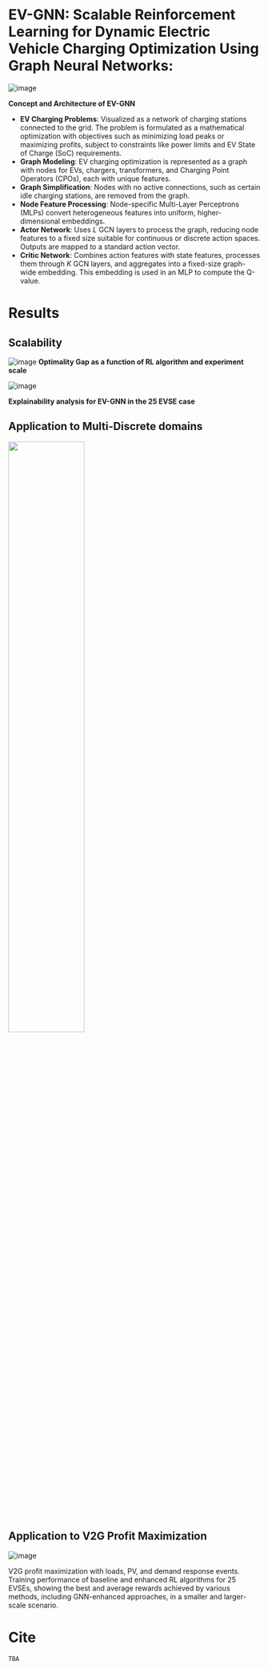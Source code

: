 # EV-GNN: Scalable Reinforcement Learning for Dynamic Electric Vehicle Charging Optimization Using Graph Neural Networks: 

![image](https://github.com/user-attachments/assets/01fee857-e2f3-4f5c-a5c0-690444242def)

**Concept and Architecture of EV-GNN**
  - **EV Charging Problems**: Visualized as a network of charging stations connected to the grid. The problem is formulated as a mathematical optimization with objectives such as minimizing load peaks or maximizing profits, subject to constraints like power limits and EV State of Charge (SoC) requirements.
  - **Graph Modeling**: EV charging optimization is represented as a graph with nodes for EVs, chargers, transformers, and Charging Point Operators (CPOs), each with unique features.
  - **Graph Simplification**: Nodes with no active connections, such as certain idle charging stations, are removed from the graph.
  - **Node Feature Processing**: Node-specific Multi-Layer Perceptrons (MLPs) convert heterogeneous features into uniform, higher-dimensional embeddings.
  - **Actor Network**: Uses $L$ GCN layers to process the graph, reducing node features to a fixed size suitable for continuous or discrete action spaces. Outputs are mapped to a standard action vector.
  - **Critic Network**: Combines action features with state features, processes them through $K$ GCN layers, and aggregates into a fixed-size graph-wide embedding. This embedding is used in an MLP to compute the Q-value.

# Results

## Scalability
![image](https://github.com/user-attachments/assets/7441e9dc-796b-4bce-b3df-f71cbf24782f)
 **Optimality Gap as a function of RL algorithm and experiment scale**

![image](https://github.com/user-attachments/assets/aa196882-633c-4e90-8460-b811ffb4c803)

**Explainability analysis for EV-GNN in the 25 EVSE case**


## Application to Multi-Discrete domains

<img align="center" src="https://github.com/user-attachments/assets/b8820d0d-1435-48ff-9ce6-e8c9c8a013ec" width="55%"/>

## Application to V2G Profit Maximization
![image](https://github.com/user-attachments/assets/2766bd16-d5d2-4cc1-a955-0b29e3779cda)

V2G profit maximization with loads, PV, and demand response events. Training performance of baseline and enhanced RL algorithms for 25 EVSEs,
showing the best and average rewards achieved by various methods, including GNN-enhanced approaches, in a smaller and larger-scale scenario.

# Cite

```
TBA
```
